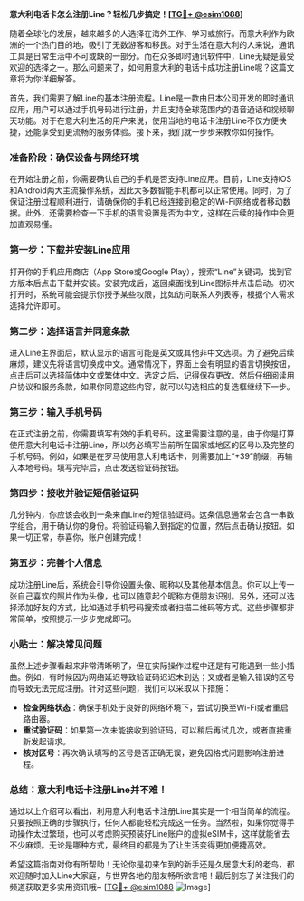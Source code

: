 **意大利电话卡怎么注册Line？轻松几步搞定！[[TG💪+ @esim1088](https://t.me/s/esim1088)]**

随着全球化的发展，越来越多的人选择在海外工作、学习或旅行。而意大利作为欧洲的一个热门目的地，吸引了无数游客和移民。对于生活在意大利的人来说，通讯工具是日常生活中不可或缺的一部分。而在众多即时通讯软件中，Line无疑是最受欢迎的选择之一。那么问题来了，如何用意大利的电话卡成功注册Line呢？这篇文章将为你详细解答。

首先，我们需要了解Line的基本注册流程。Line是一款由日本公司开发的即时通讯应用，用户可以通过手机号码进行注册，并且支持全球范围内的语音通话和视频聊天功能。对于在意大利生活的用户来说，使用当地的电话卡注册Line不仅方便快捷，还能享受到更流畅的服务体验。接下来，我们就一步步来教你如何操作。

### 准备阶段：确保设备与网络环境

在开始注册之前，你需要确认自己的手机是否支持Line应用。目前，Line支持iOS和Android两大主流操作系统，因此大多数智能手机都可以正常使用。同时，为了保证注册过程顺利进行，请确保你的手机已经连接到稳定的Wi-Fi网络或者移动数据。此外，还需要检查一下手机的语言设置是否为中文，这样在后续的操作中会更加直观易懂。

### 第一步：下载并安装Line应用

打开你的手机应用商店（App Store或Google Play），搜索“Line”关键词，找到官方版本后点击下载并安装。安装完成后，返回桌面找到Line图标并点击启动。初次打开时，系统可能会提示你授予某些权限，比如访问联系人列表等，根据个人需求选择允许即可。

### 第二步：选择语言并同意条款

进入Line主界面后，默认显示的语言可能是英文或其他非中文选项。为了避免后续麻烦，建议先将语言切换成中文。通常情况下，界面上会有明显的语言切换按钮，点击后可以选择简体中文或繁体中文。选定之后，记得保存更改。然后仔细阅读用户协议和服务条款，如果你同意这些内容，就可以勾选相应的复选框继续下一步。

### 第三步：输入手机号码

在正式注册之前，你需要填写有效的手机号码。这里需要注意的是，由于你是打算使用意大利电话卡注册Line，所以务必填写当前所在国家或地区的区号以及完整的手机号码。例如，如果是在罗马使用意大利电话卡，则需要加上“+39”前缀，再输入本地号码。填写完毕后，点击发送验证码按钮。

### 第四步：接收并验证短信验证码

几分钟内，你应该会收到一条来自Line的短信验证码。这条信息通常会包含一串数字组合，用于确认你的身份。将验证码输入到指定的位置，然后点击确认按钮。如果一切正常，恭喜你，账户创建完成！

### 第五步：完善个人信息

成功注册Line后，系统会引导你设置头像、昵称以及其他基本信息。你可以上传一张自己喜欢的照片作为头像，也可以随意起个昵称方便朋友识别。另外，还可以选择添加好友的方式，比如通过手机号码搜索或者扫描二维码等方式。这些步骤都非常简单，按照提示一步步完成即可。

### 小贴士：解决常见问题

虽然上述步骤看起来非常清晰明了，但在实际操作过程中还是有可能遇到一些小插曲。例如，有时候因为网络延迟导致验证码迟迟未到达；又或者是输入错误的区号而导致无法完成注册。针对这些问题，我们可以采取以下措施：

- **检查网络状态**：确保手机处于良好的网络环境下，尝试切换至Wi-Fi或者重启路由器。
- **重试验证码**：如果第一次未能接收到验证码，可以稍后再试几次，或者直接重新发起请求。
- **核对区号**：再次确认填写的区号是否正确无误，避免因格式问题影响注册进程。

### 总结：意大利电话卡注册Line并不难！

通过以上介绍可以看出，利用意大利电话卡注册Line其实是一个相当简单的流程。只要按照正确的步骤执行，任何人都能轻松完成这一任务。当然啦，如果你觉得手动操作太过繁琐，也可以考虑购买预装好Line账户的虚拟eSIM卡，这样就能省去不少麻烦。无论是哪种方式，最终目的都是为了让生活变得更加便捷高效。

希望这篇指南对你有所帮助！无论你是初来乍到的新手还是久居意大利的老鸟，都欢迎随时加入Line大家庭，与世界各地的朋友畅所欲言吧！最后别忘了关注我们的频道获取更多实用资讯哦~ [[TG💪+ @esim1088](https://t.me/s/esim1088) ![Image](https://i.postimg.cc/4NQfJmqS/Snipaste-2025-05-13-00-14-12.png)]